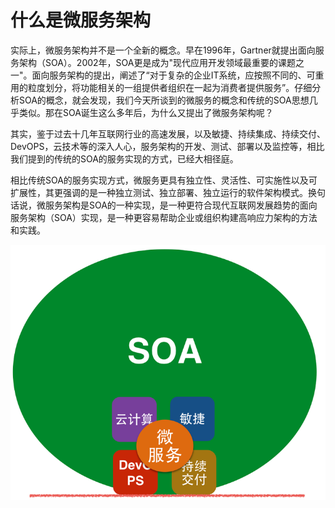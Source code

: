 # 什么是微服务架构

实际上，微服务架构并不是一个全新的概念。早在1996年，Gartner就提出面向服务架构（SOA）。2002年，SOA更是成为"现代应用开发领域最重要的课题之一"。面向服务架构的提出，阐述了“对于复杂的企业IT系统，应按照不同的、可重用的粒度划分，将功能相关的一组提供者组织在一起为消费者提供服务”。仔细分析SOA的概念，就会发现，我们今天所谈到的微服务的概念和传统的SOA思想几乎类似。那在SOA诞生这么多年后，为什么又提出了微服务架构呢？

其实，鉴于过去十几年互联网行业的高速发展，以及敏捷、持续集成、持续交付、DevOPS，云技术等的深入人心，服务架构的开发、测试、部署以及监控等，相比我们提到的传统的SOA的服务实现的方式，已经大相径庭。

相比传统SOA的服务实现方式，微服务更具有独立性、灵活性、可实施性以及可扩展性，其更强调的是一种独立测试、独立部署、独立运行的软件架构模式。换句话说，微服务架构是SOA的一种实现，是一种更符合现代互联网发展趋势的面向服务架构（SOA）实现，是一种更容易帮助企业或组织构建高响应力架构的方法和实践。

<img src="images/soa-and-microservice-800-600.png" />

